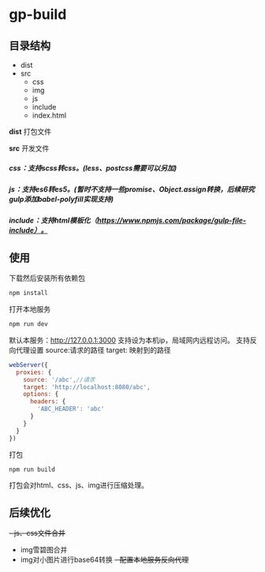 # gp-build

## 目录结构
 - dist
 - src
   - css
   - img
   - js
   - include
   - index.html

**dist**
打包文件

**src**
开发文件
##### css：支持scss转css。(less、postcss需要可以另加)
##### js：支持es6转es5。(暂时不支持一些promise、Object.assign转换，后续研究gulp添加babel-polyfill实现支持)
##### include：支持html模板化（https://www.npmjs.com/package/gulp-file-include）。

## 使用
下载然后安装所有依赖包
```js
npm install
```
打开本地服务
```js
npm run dev
```
默认本服务：http://127.0.0.1:3000
支持设为本机ip，局域网内远程访问。
支持反向代理设置
source:请求的路径
target: 映射到的路径
```js
webServer({
  proxies: {
    source: '/abc',//请求
    target: 'http://localhost:8080/abc',
    options: {
      headers: {
        'ABC_HEADER': 'abc'
      }
    }
  }
})
```

打包
```js
npm run build
```
打包会对html、css、js、img进行压缩处理。

## 后续优化
~~- js、css文件合并~~
- img雪碧图合并
- img对小图片进行base64转换
~~- 配置本地服务反向代理~~




